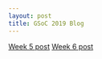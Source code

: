 ```yaml
---
layout: post
title: GSoC 2019 Blog
---
```


[Week 5 post](https://github.com/nswarup14/nswarup14.github.io/blob/master/_posts/Second_Evaluation/2019-8-12-Week_5.md)
[Week 6 post](https://github.com/nswarup14/nswarup14.github.io/blob/master/_posts/Second_Evaluation/2019-8-12-Week_6.md)
